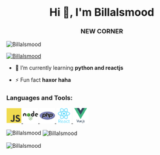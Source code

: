 <h1 align="center">Hi 👋, I'm Billalsmood</h1>
<h3 align="center">NEW CORNER</h3>

<p align="left"> <img src="https://komarev.com/ghpvc/?username=Billalsmood&label=Profile%20views&color=0e75b6&style=flat" alt="Billalsmood" /> </p>

<p align="left"> <a href="https://github.com/ryo-ma/github-profile-trophy"><img src="https://github-profile-trophy.vercel.app/?username=Billalsmood" alt="Billalsmood" /></a> </p>

- 🌱 I’m currently learning **python and reactjs**

- ⚡ Fun fact **haxor haha**

<p align="left">
</p>

<h3 align="left">Languages and Tools:</h3>
<p align="left"> <a href="https://developer.mozilla.org/en-US/docs/Web/JavaScript" target="_blank" rel="noreferrer"> <img src="https://raw.githubusercontent.com/devicons/devicon/master/icons/javascript/javascript-original.svg" alt="javascript" width="40" height="40"/> </a> <a href="https://nodejs.org" target="_blank" rel="noreferrer"> <img src="https://raw.githubusercontent.com/devicons/devicon/master/icons/nodejs/nodejs-original-wordmark.svg" alt="nodejs" width="40" height="40"/> </a> <a href="https://www.php.net" target="_blank" rel="noreferrer"> <img src="https://raw.githubusercontent.com/devicons/devicon/master/icons/php/php-original.svg" alt="php" width="40" height="40"/> </a> <a href="https://reactjs.org/" target="_blank" rel="noreferrer"> <img src="https://raw.githubusercontent.com/devicons/devicon/master/icons/react/react-original-wordmark.svg" alt="react" width="40" height="40"/> </a> <a href="https://vuejs.org/" target="_blank" rel="noreferrer"> <img src="https://raw.githubusercontent.com/devicons/devicon/master/icons/vuejs/vuejs-original-wordmark.svg" alt="vuejs" width="40" height="40"/> </a> </p>

<p><img align="left" src="https://github-readme-stats.vercel.app/api/top-langs?username=Billalsmood&show_icons=true&locale=en&layout=compact" alt="Billalsmood" /></p>

<p>&nbsp;<img align="center" src="https://github-readme-stats.vercel.app/api?username=Billalsmood&show_icons=true&locale=en" alt="Billalsmood" /></p>

<p><img align="center" src="https://github-readme-streak-stats.herokuapp.com/?user=Billalsmood&" alt="Billalsmood" /></p>
